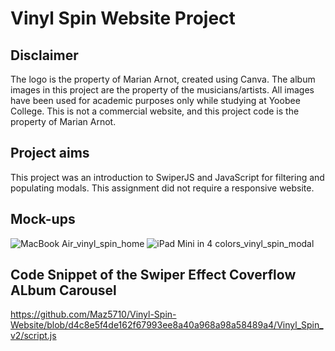# Vinyl Spin Website Project

## Disclaimer
The logo is the property of Marian Arnot, created using Canva.  The album images in this project are the property of the musicians/artists. All images have been used for academic purposes only while studying at Yoobee College. This is not a commercial website, and this project code is the property of Marian Arnot.

## Project aims
This project was an introduction to SwiperJS and JavaScript for filtering and populating modals.  This assignment did not require a responsive website.

## Mock-ups
![MacBook Air_vinyl_spin_home](https://user-images.githubusercontent.com/115663122/216279121-46e3b9e7-f098-46bc-b994-ed95ce45120c.png)   ![iPad Mini in 4 colors_vinyl_spin_modal](https://user-images.githubusercontent.com/115663122/216279210-d258f526-5854-4b52-8ac4-418ca4536b16.png)

## Code Snippet of the Swiper Effect Coverflow ALbum Carousel
https://github.com/Maz5710/Vinyl-Spin-Website/blob/d4c8e5f4de162f67993ee8a40a968a98a58489a4/Vinyl_Spin_v2/script.js



